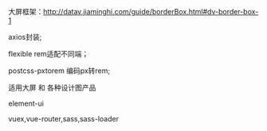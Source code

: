 大屏框架：http://datav.jiaminghi.com/guide/borderBox.html#dv-border-box-1

axios封装;

flexible rem适配不同端；

postcss-pxtorem 编码px转rem; 

适用大屏 和 各种设计图产品

element-ui 

vuex,vue-router,sass,sass-loader


